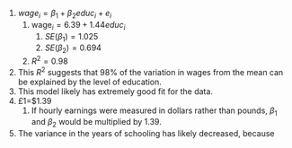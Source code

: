 1. $wage_{i}=\beta_{1}+\beta_{2}educ_{i}+e_{i}$
	1. $\text{wage}_{i}=6.39+1.44educ_{i}$
		1. $SE(\beta_{1})=1.025$
		2. $SE(\beta_{2})=0.694$
	2. $R^2=0.98$
2. This $R^2$ suggests that 98% of the variation in wages from the mean can be explained by the level of education.
3. This model likely has extremely good fit for the data.
4. £1=$1.39
	1. If hourly earnings were measured in dollars rather than pounds, $\beta_{1}$ and $\beta_{2}$ would be multiplied by 1.39.
5. The variance in the years of schooling has likely decreased, because 